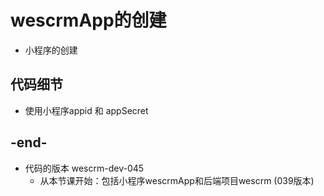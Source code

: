 
# wescrmApp的创建
- 小程序的创建

## 代码细节
- 使用小程序appid 和 appSecret

## -end-
- 代码的版本 wescrm-dev-045
    - 从本节课开始：包括小程序wescrmApp和后端项目wescrm (039版本)

